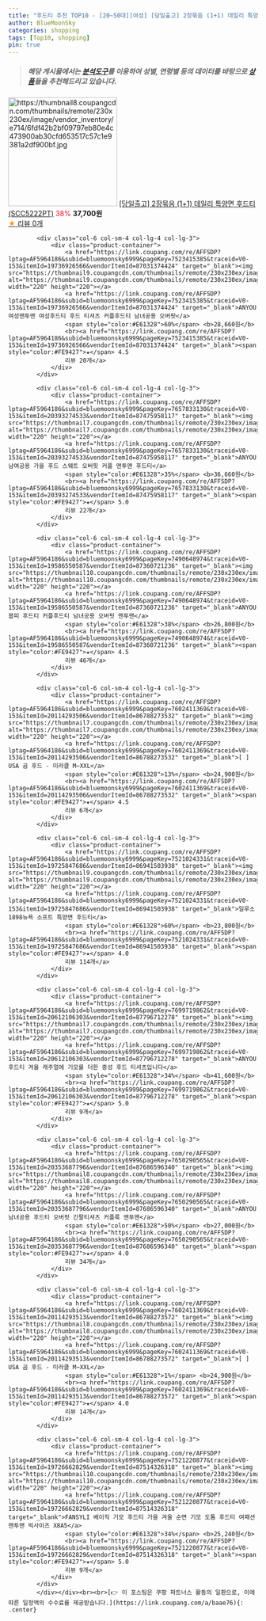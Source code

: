 ```yaml
---
title: "후드티 추천 TOP10 - [20~50대][여성] [당일출고] 2장묶음 (1+1) 데일리 특양면 후드티 (SCC5222PT)"
author: BlueMoonSky
categories: shopping
tags: [Top10, shopping]
pin: true
---
```


> ##### 해당 게시물에서는 [**분석도구**](https://itemscout.io/)를 이용하여 **성별**, **연령별** 등의 데이터를 바탕으로 [**상품**](https://link.coupang.com/a/baae76)들을 추천해드리고 있습니다.
<div class="container"><div class="row">
            <div class="col-6 col-sm-4 col-lg-4 col-lg-3">
                <div class="product-container">
                    <a href="https://link.coupang.com/re/AFFSDP?lptag=AF5964186&subid=bluemoonsky6999&pageKey=6047077230&traceid=V0-153&itemId=11072406703&vendorItemId=78351876776" target="_blank"><img src="https://thumbnail8.coupangcdn.com/thumbnails/remote/230x230ex/image/vendor_inventory/e714/6fdf42b2bf09797eb80e4c473900ab30cfd653517c57c1e9381a2df900bf.jpg" alt="https://thumbnail8.coupangcdn.com/thumbnails/remote/230x230ex/image/vendor_inventory/e714/6fdf42b2bf09797eb80e4c473900ab30cfd653517c57c1e9381a2df900bf.jpg" width="220" height="220"></a>
                    <a href="https://link.coupang.com/re/AFFSDP?lptag=AF5964186&subid=bluemoonsky6999&pageKey=6047077230&traceid=V0-153&itemId=11072406703&vendorItemId=78351876776" target="_blank">[당일출고] 2장묶음 (1+1) 데일리 특양면 후드티 (SCC5222PT)</a>
                    <span style="color:#E61328">38%</span> <b>37,700원</b>
                    <br><a href="https://link.coupang.com/re/AFFSDP?lptag=AF5964186&subid=bluemoonsky6999&pageKey=6047077230&traceid=V0-153&itemId=11072406703&vendorItemId=78351876776" target="_blank"><span style="color:#FE9427">★</span> 
                    리뷰 0개</a>
                </div>
            </div>
            
            <div class="col-6 col-sm-4 col-lg-4 col-lg-3">
                <div class="product-container">
                    <a href="https://link.coupang.com/re/AFFSDP?lptag=AF5964186&subid=bluemoonsky6999&pageKey=7523415385&traceid=V0-153&itemId=19736926566&vendorItemId=87031374424" target="_blank"><img src="https://thumbnail9.coupangcdn.com/thumbnails/remote/230x230ex/image/vendor_inventory/097f/9ca6c89bfaabf175ace461c3046d2a726af3da88fad5026ed2a6a8571689.jpeg" alt="https://thumbnail9.coupangcdn.com/thumbnails/remote/230x230ex/image/vendor_inventory/097f/9ca6c89bfaabf175ace461c3046d2a726af3da88fad5026ed2a6a8571689.jpeg" width="220" height="220"></a>
                    <a href="https://link.coupang.com/re/AFFSDP?lptag=AF5964186&subid=bluemoonsky6999&pageKey=7523415385&traceid=V0-153&itemId=19736926566&vendorItemId=87031374424" target="_blank">ANYOU 여성맨투맨 여성후드티 후드 티셔츠 커플후드티 남녀공용 오버핏</a>
                    <span style="color:#E61328">60%</span> <b>28,660원</b>
                    <br><a href="https://link.coupang.com/re/AFFSDP?lptag=AF5964186&subid=bluemoonsky6999&pageKey=7523415385&traceid=V0-153&itemId=19736926566&vendorItemId=87031374424" target="_blank"><span style="color:#FE9427">★</span> 4.5
                    리뷰 20개</a>
                </div>
            </div>
            
            <div class="col-6 col-sm-4 col-lg-4 col-lg-3">
                <div class="product-container">
                    <a href="https://link.coupang.com/re/AFFSDP?lptag=AF5964186&subid=bluemoonsky6999&pageKey=7657833130&traceid=V0-153&itemId=20393274533&vendorItemId=87475958117" target="_blank"><img src="https://thumbnail7.coupangcdn.com/thumbnails/remote/230x230ex/image/vendor_inventory/f9d8/13ae6f86112d82e7b2e8727ca2b25bb732a747ed9f6f90ff81fa5b7ab216.jpeg" alt="https://thumbnail7.coupangcdn.com/thumbnails/remote/230x230ex/image/vendor_inventory/f9d8/13ae6f86112d82e7b2e8727ca2b25bb732a747ed9f6f90ff81fa5b7ab216.jpeg" width="220" height="220"></a>
                    <a href="https://link.coupang.com/re/AFFSDP?lptag=AF5964186&subid=bluemoonsky6999&pageKey=7657833130&traceid=V0-153&itemId=20393274533&vendorItemId=87475958117" target="_blank">ANYOU 남여공용 가을 후드 스웨트 오버핏 커플 맨투맨 후드티</a>
                    <span style="color:#E61328">35%</span> <b>36,660원</b>
                    <br><a href="https://link.coupang.com/re/AFFSDP?lptag=AF5964186&subid=bluemoonsky6999&pageKey=7657833130&traceid=V0-153&itemId=20393274533&vendorItemId=87475958117" target="_blank"><span style="color:#FE9427">★</span> 5.0
                    리뷰 22개</a>
                </div>
            </div>
            
            <div class="col-6 col-sm-4 col-lg-4 col-lg-3">
                <div class="product-container">
                    <a href="https://link.coupang.com/re/AFFSDP?lptag=AF5964186&subid=bluemoonsky6999&pageKey=7490648974&traceid=V0-153&itemId=19586550587&vendorItemId=87360721236" target="_blank"><img src="https://thumbnail10.coupangcdn.com/thumbnails/remote/230x230ex/image/vendor_inventory/da24/11ca4ded0b40e7e0d4298ce96c9a75102d35e16a2bffc64a78c9a9059855.jpg" alt="https://thumbnail10.coupangcdn.com/thumbnails/remote/230x230ex/image/vendor_inventory/da24/11ca4ded0b40e7e0d4298ce96c9a75102d35e16a2bffc64a78c9a9059855.jpg" width="220" height="220"></a>
                    <a href="https://link.coupang.com/re/AFFSDP?lptag=AF5964186&subid=bluemoonsky6999&pageKey=7490648974&traceid=V0-153&itemId=19586550587&vendorItemId=87360721236" target="_blank">ANYOU 붑피 후드티 커플후드티 남녀공용 오버핏 맨투맨</a>
                    <span style="color:#E61328">38%</span> <b>26,800원</b>
                    <br><a href="https://link.coupang.com/re/AFFSDP?lptag=AF5964186&subid=bluemoonsky6999&pageKey=7490648974&traceid=V0-153&itemId=19586550587&vendorItemId=87360721236" target="_blank"><span style="color:#FE9427">★</span> 4.5
                    리뷰 46개</a>
                </div>
            </div>
            
            <div class="col-6 col-sm-4 col-lg-4 col-lg-3">
                <div class="product-container">
                    <a href="https://link.coupang.com/re/AFFSDP?lptag=AF5964186&subid=bluemoonsky6999&pageKey=7602411369&traceid=V0-153&itemId=20114293506&vendorItemId=86788273532" target="_blank"><img src="https://thumbnail7.coupangcdn.com/thumbnails/remote/230x230ex/image/vendor_inventory/6892/a8c398887a8a102f13192ad1a4f6a7d75015203981de164ea9d5580c17f2.png" alt="https://thumbnail7.coupangcdn.com/thumbnails/remote/230x230ex/image/vendor_inventory/6892/a8c398887a8a102f13192ad1a4f6a7d75015203981de164ea9d5580c17f2.png" width="220" height="220"></a>
                    <a href="https://link.coupang.com/re/AFFSDP?lptag=AF5964186&subid=bluemoonsky6999&pageKey=7602411369&traceid=V0-153&itemId=20114293506&vendorItemId=86788273532" target="_blank">[ ] USA 곰 후드 - 미라클 M~XXL</a>
                    <span style="color:#E61328">13%</span> <b>24,900원</b>
                    <br><a href="https://link.coupang.com/re/AFFSDP?lptag=AF5964186&subid=bluemoonsky6999&pageKey=7602411369&traceid=V0-153&itemId=20114293506&vendorItemId=86788273532" target="_blank"><span style="color:#FE9427">★</span> 4.5
                    리뷰 6개</a>
                </div>
            </div>
            
            <div class="col-6 col-sm-4 col-lg-4 col-lg-3">
                <div class="product-container">
                    <a href="https://link.coupang.com/re/AFFSDP?lptag=AF5964186&subid=bluemoonsky6999&pageKey=7521024331&traceid=V0-153&itemId=19725847686&vendorItemId=86941503938" target="_blank"><img src="https://thumbnail9.coupangcdn.com/thumbnails/remote/230x230ex/image/vendor_inventory/d3d0/ce861428d60d2b832c013df94cbd403aa26882914148eaf7594b60941233.jpg" alt="https://thumbnail9.coupangcdn.com/thumbnails/remote/230x230ex/image/vendor_inventory/d3d0/ce861428d60d2b832c013df94cbd403aa26882914148eaf7594b60941233.jpg" width="220" height="220"></a>
                    <a href="https://link.coupang.com/re/AFFSDP?lptag=AF5964186&subid=bluemoonsky6999&pageKey=7521024331&traceid=V0-153&itemId=19725847686&vendorItemId=86941503938" target="_blank">일루소 1898뉴욕 소프트 특양면 후드티</a>
                    <span style="color:#E61328">60%</span> <b>23,800원</b>
                    <br><a href="https://link.coupang.com/re/AFFSDP?lptag=AF5964186&subid=bluemoonsky6999&pageKey=7521024331&traceid=V0-153&itemId=19725847686&vendorItemId=86941503938" target="_blank"><span style="color:#FE9427">★</span> 4.0
                    리뷰 114개</a>
                </div>
            </div>
            
            <div class="col-6 col-sm-4 col-lg-4 col-lg-3">
                <div class="product-container">
                    <a href="https://link.coupang.com/re/AFFSDP?lptag=AF5964186&subid=bluemoonsky6999&pageKey=7699719862&traceid=V0-153&itemId=20612106303&vendorItemId=87796712278" target="_blank"><img src="https://thumbnail7.coupangcdn.com/thumbnails/remote/230x230ex/image/vendor_inventory/57a7/614448e20e9f2f9d5bc8a879c10690c03b982d908b1c8353f5814d3b4242.jpg" alt="https://thumbnail7.coupangcdn.com/thumbnails/remote/230x230ex/image/vendor_inventory/57a7/614448e20e9f2f9d5bc8a879c10690c03b982d908b1c8353f5814d3b4242.jpg" width="220" height="220"></a>
                    <a href="https://link.coupang.com/re/AFFSDP?lptag=AF5964186&subid=bluemoonsky6999&pageKey=7699719862&traceid=V0-153&itemId=20612106303&vendorItemId=87796712278" target="_blank">ANYOU 후드티 겨울 캐주얼에 기모를 더한 중성 후드 티셔츠입니다</a>
                    <span style="color:#E61328">34%</span> <b>41,600원</b>
                    <br><a href="https://link.coupang.com/re/AFFSDP?lptag=AF5964186&subid=bluemoonsky6999&pageKey=7699719862&traceid=V0-153&itemId=20612106303&vendorItemId=87796712278" target="_blank"><span style="color:#FE9427">★</span> 5.0
                    리뷰 9개</a>
                </div>
            </div>
            
            <div class="col-6 col-sm-4 col-lg-4 col-lg-3">
                <div class="product-container">
                    <a href="https://link.coupang.com/re/AFFSDP?lptag=AF5964186&subid=bluemoonsky6999&pageKey=7650290565&traceid=V0-153&itemId=20353687796&vendorItemId=87686596340" target="_blank"><img src="https://thumbnail8.coupangcdn.com/thumbnails/remote/230x230ex/image/vendor_inventory/71e9/ea244cc5ea8071977ac01fc968587eccf382a7cc24cc2d33e2d0684f9b0a.jpg" alt="https://thumbnail8.coupangcdn.com/thumbnails/remote/230x230ex/image/vendor_inventory/71e9/ea244cc5ea8071977ac01fc968587eccf382a7cc24cc2d33e2d0684f9b0a.jpg" width="220" height="220"></a>
                    <a href="https://link.coupang.com/re/AFFSDP?lptag=AF5964186&subid=bluemoonsky6999&pageKey=7650290565&traceid=V0-153&itemId=20353687796&vendorItemId=87686596340" target="_blank">ANYOU 남녀공용 후드티 오버핏 긴팔티셔츠 커플룩 맨투맨</a>
                    <span style="color:#E61328">50%</span> <b>27,000원</b>
                    <br><a href="https://link.coupang.com/re/AFFSDP?lptag=AF5964186&subid=bluemoonsky6999&pageKey=7650290565&traceid=V0-153&itemId=20353687796&vendorItemId=87686596340" target="_blank"><span style="color:#FE9427">★</span> 4.0
                    리뷰 34개</a>
                </div>
            </div>
            
            <div class="col-6 col-sm-4 col-lg-4 col-lg-3">
                <div class="product-container">
                    <a href="https://link.coupang.com/re/AFFSDP?lptag=AF5964186&subid=bluemoonsky6999&pageKey=7602411369&traceid=V0-153&itemId=20114293513&vendorItemId=86788273572" target="_blank"><img src="https://thumbnail8.coupangcdn.com/thumbnails/remote/230x230ex/image/vendor_inventory/6590/7dbe15c13aa120e5c535948a5a836dd20e1f309a4058a616b7b0714bd36a.png" alt="https://thumbnail8.coupangcdn.com/thumbnails/remote/230x230ex/image/vendor_inventory/6590/7dbe15c13aa120e5c535948a5a836dd20e1f309a4058a616b7b0714bd36a.png" width="220" height="220"></a>
                    <a href="https://link.coupang.com/re/AFFSDP?lptag=AF5964186&subid=bluemoonsky6999&pageKey=7602411369&traceid=V0-153&itemId=20114293513&vendorItemId=86788273572" target="_blank">[ ] USA 곰 후드 - 미라클 M~XXL</a>
                    <span style="color:#E61328">1%</span> <b>24,900원</b>
                    <br><a href="https://link.coupang.com/re/AFFSDP?lptag=AF5964186&subid=bluemoonsky6999&pageKey=7602411369&traceid=V0-153&itemId=20114293513&vendorItemId=86788273572" target="_blank"><span style="color:#FE9427">★</span> 4.0
                    리뷰 14개</a>
                </div>
            </div>
            
            <div class="col-6 col-sm-4 col-lg-4 col-lg-3">
                <div class="product-container">
                    <a href="https://link.coupang.com/re/AFFSDP?lptag=AF5964186&subid=bluemoonsky6999&pageKey=7521220877&traceid=V0-153&itemId=19726662829&vendorItemId=87514326318" target="_blank"><img src="https://thumbnail10.coupangcdn.com/thumbnails/remote/230x230ex/image/vendor_inventory/c1a8/67715d7a645e71fd6dce97a7dd180522270e1e4334667334baf5d5f9ab49.jpg" alt="https://thumbnail10.coupangcdn.com/thumbnails/remote/230x230ex/image/vendor_inventory/c1a8/67715d7a645e71fd6dce97a7dd180522270e1e4334667334baf5d5f9ab49.jpg" width="220" height="220"></a>
                    <a href="https://link.coupang.com/re/AFFSDP?lptag=AF5964186&subid=bluemoonsky6999&pageKey=7521220877&traceid=V0-153&itemId=19726662829&vendorItemId=87514326318" target="_blank">FANSYLI 베이직 기모 후드티 가을 겨울 순면 기모 도톰 후드티 여패션 맨투맨 빅사이즈 X8A5</a>
                    <span style="color:#E61328">34%</span> <b>25,240원</b>
                    <br><a href="https://link.coupang.com/re/AFFSDP?lptag=AF5964186&subid=bluemoonsky6999&pageKey=7521220877&traceid=V0-153&itemId=19726662829&vendorItemId=87514326318" target="_blank"><span style="color:#FE9427">★</span> 5.0
                    리뷰 9개</a>
                </div>
            </div>
            </div></div><br><br>[👉 이 포스팅은 쿠팡 파트너스 활동의 일환으로, 이에 따른 일정액의 수수료를 제공받습니다.](https://link.coupang.com/a/baae76){: .center}